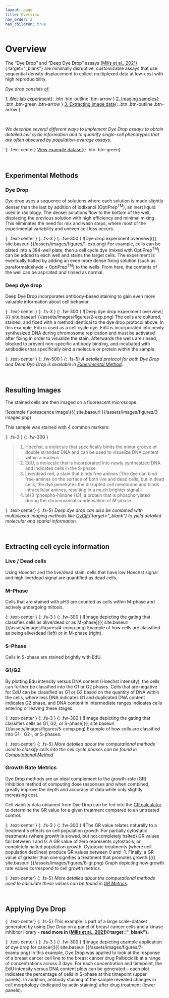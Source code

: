 ```yaml
---
layout: page
title: Overview
nav_order: 2
has_children: true
---
```


# Overview

The “Dye Drop” and “Deep Dye Drop” assays [(Mills et al., 2021)](https://doi.org/10.1101/2021.08.27.457854){:target="_blank"} are minimally disruptive, customizable assays that use sequential density displacement to collect multiplexed data at low-cost with high reproducibility.

*Dye drop consists of:*  

[1. Wet-lab experiment](./#experimental-methods){: .btn .btn-outline .btn-arrow } [2. Imaging samples](./#resulting-images){: .btn .btn-green .btn-arrow } [3. Extracting image data](./#extracting-cell-cycle-information){: .btn .btn-outline .btn-arrow }

<br>

*We describe several different ways to implement Dye Drop assays to obtain detailed cell cycle information and to quantify single-cell phenotypes that are often obscured by population-average assays.*

{: .text-center}
[View example dataset](./#extracting-cell-cycle-information){: .btn .btn-green}  

<br>

## Experimental Methods
### Dye Drop
Dye drop uses a sequence of solutions where each solution is made slightly denser than the last by addition of iodixanol (OptiPrep<sup>TM</sup>), an inert liquid used in radiology. The denser solutions flow to the bottom of the well, displacing the previous solution with high efficiency and minimal mixing. This eliminates the need for mix and wash steps, where most of the experimental variability and uneven cell loss occurs.

{: .text-center }
{: .fs-3 }
{: .fw-300 }
![Dye drop experiment overview]({{ site.baseurl }}/assets/images/figures/1-exp.png)
For example, cells can be plated into a 384-well plate, then a cell cycle dye (mixed with OptiPrep<sup>TM</sup>) can be added to each well and stains the target cells. The experiment is eventually halted by adding an even more dense fixing solution (such as paraformaldehyde + OptiPrep<sup>TM</sup>) to the wells. From here, the contents of the well can be aspirated and rinsed as normal.

### Deep dye drop

Deep Dye Drop incorporates antibody-based staining to gain even more valuable information about cell behavior.

{: .text-center }
{: .fs-3 }
{: .fw-300 }
![Deep dye drop experiment overview]({{ site.baseurl }}/assets/images/figures/2-exp.png)
The cells are cultured, stained, and fixed with a method identical to the dye drop protocol above. In this example, Edu is used as a cell cycle dye. EdU is incorporated into newly synthesized DNA during chromosome replication and must be activated after fixing in order to visualize the stain. Afterwards the wells are rinsed, blocked to prevent non-specific antibody binding, and incubated with antibodies that specifically bind a molecule or protein within the sample.

{: .text-center }
{: .fw-500 }
{: .fs-5}
*A detailed protocol for both Dye Drop and Deep Dye Drop is available in [Experimental Method]({{site.baseurl}}/overview/dye-drop/ddd-exp.html).*

<br>

## Resulting Images

The stained cells are then imaged on a fluorescent microscope. 


![example fluorescence image]({{ site.baseurl }}/assets/images/figures/3-images.png)

This sample was stained with 4 common markers:

{: .fs-3 }
{: .fw-300 }
>1. Hoechst, a molecule that specifically binds the minor groove of double stranded DNA and can be used to visualize DNA content within a nucleus
>2. EdU, a molecule that is incorporated into newly synthesized DNA and indicates cells in the S-phase
>3. Live/dead red, a stain that binds free amines (The dye can bind free-amines on the surface of both live and dead cells, but in dead cells, the dye penetrates the disrupted cell membrane and binds intracellular amines, resulting in a much brighter signal.)
>4. pH3 (phospho-histone H3), a protein that is phosphorylated during the chromosomal condensation of M-phase

{: .text-center}
{: .fs-5}
*Deep dye drop can also be combined with multiplexed imaging methods like [CyCIF](https://www.cycif.org/){:target="_blank"} to yield detailed molecular and spatial information.*

<br>

## Extracting cell cycle information

### Live / Dead cells  
Using Hoechst and the live/dead stain, cells that have low Hoechst signal and high live/dead signal are quantified as dead cells.

### M-Phase
Cells that are stained with pH3 are counted as cells within M-phase and actively undergoing mitosis.

{: .text-center }
{: .fs-3 }
{: .fw-300 }
![Image depicting the gating that classifies cells as alive/dead or as M-phase]({{ site.baseurl }}/assets/images/figures/4-comp.png)
Example of how cells are classified as being alive/dead (left) or in M-phase (right).


### S-Phase
Cells in S-phase are stained brightly with EdU.

### G1/G2
By plotting Edu intensity versus DNA content (Hoechst intensity), the cells can further be classified into the G1 or G2 phases. Cells that are negative for EdU can be classified as G1 or G2 based on the quantity of DNA within the cells, where less DNA indicates G1 and duplicated DNA content indicates G2 phase, and DNA content in intermediate ranges indicates cells entering or leaving these stages.

{: .text-center }
{: .fs-3 }
{: .fw-300 }
![Image depicting the gating that classifies cells as G1, G2, or S-phase]({{ site.baseurl }}/assets/images/figures/5-comp.png)
Example of how cells are classified into G1-, G2-, or S-phases.

{: .text-center}
{: .fs-5}
*More detailed about the computational methods used to classify cells into the cell cycle phases can be found in [Computational Method]({{site.baseurl}}/overview/dye-drop/ddd-comp.html).*

### Growth Rate Metrics

Dye Drop methods are an ideal complement to the growth-rate (GR) inhibition method of computing dose responses and when combined, greatly improve the depth and accuracy of data while only slightly increasing cost. 

Cell viability data obtained from Dye Drop can be fed into the [GR calculator](http://www.grcalculator.org/) to determine the GR value for a given treatment compared to an untreated control. 

{: .text-center }
{: .fs-3 }
{: .fw-300 }
![The GR value relates naturally to a treatment's effects on cell population growth. For partially cytostatic treatments (where growth is slowed, but not completely halted) GR values fall between 1 and 0. A GR value of zero represents cytostasis, or completely halted population growth. Cytotoxic treatments (where cell population declines) produce GR values between 0 and -1. Finally, a GR value of greater than one signifies a treatment that promotes growth.]({{ site.baseurl }}/assets/images/figures/6-gr.png)
Graph depicting how growth rate values correspond to cell growth metrics.

{: .text-center}
{: .fs-5}
*More detailed about the computational methods used to calculate these values can be found in [GR Metrics]({{site.baseurl}}/overview/gr_metrics/).*

<br>

## Applying Dye Drop

{: .text-center}
{: .fs-5}
This example is part of a large scale-dataset generated by using Dye Drop on a panel of breast cancer cells and a kinase inhibitor library - **read more in [(Mills et al., 2021)](https://doi.org/10.1101/2021.08.27.457854){:target="_blank"}.**

{: .text-center }
{: .fs-3 }
{: .fw-300 }
![Image depicting example application of dye drop for cancer]({{ site.baseurl }}/assets/images/figures/7-examp.png)
In this example, Dye Drop was applied to look at the response of a breast cancer cell line to the breast cancer drug Palbociclib at a range of concentrations across 3 days. For each concentration and timepoint, the EdU intensity versus DNA content plots can be generated – each plot indicates the percentage of cells in S-phase at this timepoint (upper panels). In addition, antibody staining of the sample revealed changes in cell morphology (indicated by actin staining) after drug treatment (lower panels).

<br>




